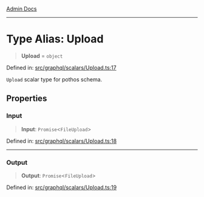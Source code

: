 [Admin Docs](/)

***

# Type Alias: Upload

> **Upload** = `object`

Defined in: [src/graphql/scalars/Upload.ts:17](https://github.com/PalisadoesFoundation/talawa-api/blob/b92360e799fdc7cf89a1346eb8395735c501ee9c/src/graphql/scalars/Upload.ts#L17)

`Upload` scalar type for pothos schema.

## Properties

### Input

> **Input**: `Promise`\<`FileUpload`\>

Defined in: [src/graphql/scalars/Upload.ts:18](https://github.com/PalisadoesFoundation/talawa-api/blob/b92360e799fdc7cf89a1346eb8395735c501ee9c/src/graphql/scalars/Upload.ts#L18)

***

### Output

> **Output**: `Promise`\<`FileUpload`\>

Defined in: [src/graphql/scalars/Upload.ts:19](https://github.com/PalisadoesFoundation/talawa-api/blob/b92360e799fdc7cf89a1346eb8395735c501ee9c/src/graphql/scalars/Upload.ts#L19)

